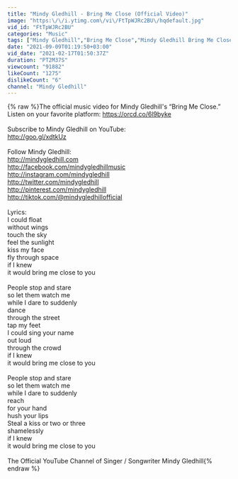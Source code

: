 ```yaml
---
title: "Mindy Gledhill - Bring Me Close (Official Video)"
image: "https:\/\/i.ytimg.com\/vi\/FtTpWJRc2BU\/hqdefault.jpg"
vid_id: "FtTpWJRc2BU"
categories: "Music"
tags: ["Mindy Gledhill","Bring Me Close","Mindy Gledhill Bring Me Close"]
date: "2021-09-09T01:19:50+03:00"
vid_date: "2021-02-17T01:50:37Z"
duration: "PT2M37S"
viewcount: "91882"
likeCount: "1275"
dislikeCount: "6"
channel: "Mindy Gledhill"
---
```

{% raw %}The official music video for Mindy Gledhill's “Bring Me Close.” Listen on your favorite platform: <a rel="nofollow" target="blank" href="https://orcd.co/6l9byke">https://orcd.co/6l9byke</a><br /><br />Subscribe to Mindy Gledhill on YouTube:<br /><a rel="nofollow" target="blank" href="http://goo.gl/xdtkUz​">http://goo.gl/xdtkUz​</a><br /><br />Follow Mindy Gledhill:<br /><a rel="nofollow" target="blank" href="http://mindygledhill.com​">http://mindygledhill.com​</a><br /><a rel="nofollow" target="blank" href="http://facebook.com/mindygledhillmusic​">http://facebook.com/mindygledhillmusic​</a><br /><a rel="nofollow" target="blank" href="http://instagram.com/mindygledhill​">http://instagram.com/mindygledhill​</a><br /><a rel="nofollow" target="blank" href="http://twitter.com/mindygledhill​">http://twitter.com/mindygledhill​</a><br /><a rel="nofollow" target="blank" href="http://pinterest.com/mindygledhill​">http://pinterest.com/mindygledhill​</a><br /><a rel="nofollow" target="blank" href="http://tiktok.com/@mindygledhillofficial">http://tiktok.com/@mindygledhillofficial</a><br /><br />Lyrics:<br />I could float<br />without wings<br />touch the sky<br />feel the sunlight<br />kiss my face<br />fly through space<br />if I knew<br />it would bring me close to you<br /><br />People stop and stare<br />so let them watch me<br />while I dare to suddenly<br />dance<br />through the street<br />tap my feet<br />I could sing your name<br />out loud<br />through the crowd<br />if I knew<br />it would bring me close to you<br /><br />People stop and stare<br />so let them watch me<br />while I dare to suddenly<br />reach<br />for your hand<br />hush your lips<br />Steal a kiss or two or three<br />shamelessly<br />if I knew<br />it would bring me close to you<br /><br />The Official YouTube Channel of Singer / Songwriter Mindy Gledhill{% endraw %}
